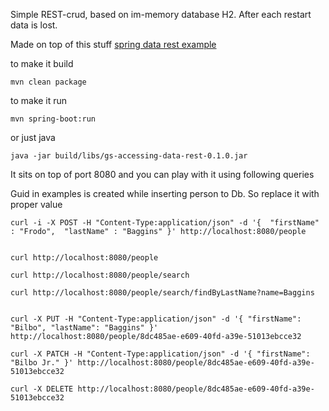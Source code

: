 Simple REST-crud, based on im-memory database H2.
After each restart data is lost.

Made on top of this stuff [spring data rest example](https://spring.io/guides/gs/accessing-data-rest/)

to make it build

```
mvn clean package
```

to make it run

```
mvn spring-boot:run
```

or just java

```
java -jar build/libs/gs-accessing-data-rest-0.1.0.jar
```

It sits on top of port 8080 and you can play with it using following queries

Guid in examples is created while inserting person to Db. So replace it with proper value

```
curl -i -X POST -H "Content-Type:application/json" -d '{  "firstName" : "Frodo",  "lastName" : "Baggins" }' http://localhost:8080/people


curl http://localhost:8080/people

curl http://localhost:8080/people/search

curl http://localhost:8080/people/search/findByLastName?name=Baggins


curl -X PUT -H "Content-Type:application/json" -d '{ "firstName": "Bilbo", "lastName": "Baggins" }' http://localhost:8080/people/8dc485ae-e609-40fd-a39e-51013ebcce32

curl -X PATCH -H "Content-Type:application/json" -d '{ "firstName": "Bilbo Jr." }' http://localhost:8080/people/8dc485ae-e609-40fd-a39e-51013ebcce32

curl -X DELETE http://localhost:8080/people/8dc485ae-e609-40fd-a39e-51013ebcce32

```